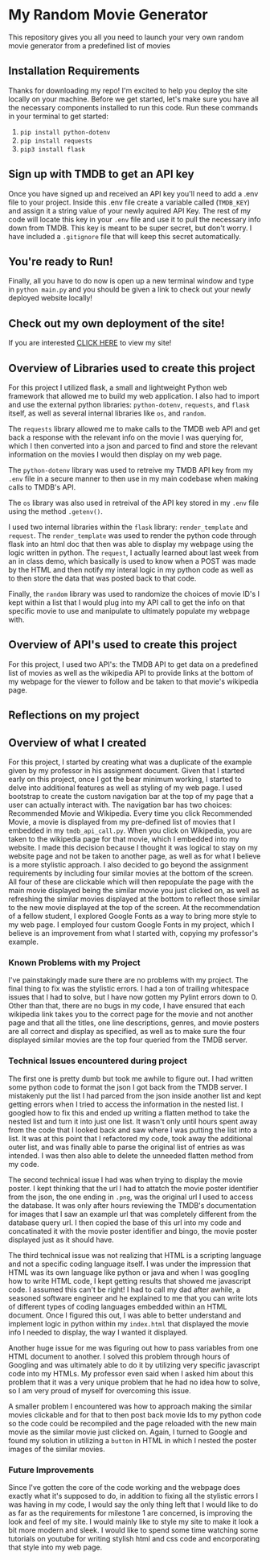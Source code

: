 # My Random Movie Generator 

This repository gives you all you need to launch your very own random movie generator from a predefined list of movies

## Installation Requirements

Thanks for downloading my repo! I'm excited to help you deploy the site locally on your machine. 
Before we get started, let's make sure you have all the necessary components installed to run this code.
Run these commands in your terminal to get started:
1. `pip install python-dotenv`
2. `pip install requests`
3. `pip3 install flask`

## Sign up with TMDB to get an API key

Once you have signed up and received an API key you'll need to add a .env file to your project.
Inside this .env file create a variable called (`TMDB_KEY`) and assign it a string value of your newly aquired API Key.
The rest of my code will locate this key in your `.env` file and use it to pull the necessary info down from TMDB.
This key is meant to be super secret, but don't worry. I have included a `.gitignore` file that will keep this secret automatically. 

## You're ready to Run!

Finally, all you have to do now is open up a new terminal window and type in `python main.py` and you should be given a link 
to check out your newly deployed website locally!

## Check out my own deployment of the site!

If you are interested [CLICK HERE](https://mysterious-thicket-40093.herokuapp.com) to view my site!


## Overview of Libraries used to create this project

For this project I utilized flask, a small and lightweight Python web framework that allowed me to build my web application. 
I also had to import and use the external python libraries: `python-dotenv`, `requests`, and `flask` itself, as well as several internal libraries like `os`, and `random`.

The `requests` library allowed me to make calls to the TMDB web API and get back a response with the relevant info on the movie I was querying for, which I then converted into a json and parced to find and store the relevant information on the movies I would then display on my web page. 

The `python-dotenv` library was used to retreive my TMDB API key from my `.env` file in a secure manner to then use in my main codebase when making calls to TMDB's API.

The `os` library was also used in retreival of the API key stored in my `.env` file using the method `.getenv()`.

I used two internal libraries within the `flask` library: `render_template` and `request`. The `render_template` was used to render the python code through flask into an html doc that then was able to display my webpage using the logic written in python. The `request`, I actually learned about last week from an in class demo, which basically is used to know when a POST was made by the HTML and then notify my interal logic in my python code as well as to then store the data that was posted back to that code.

Finally, the `random` library was used to randomize the choices of movie ID's I kept within a list that I would plug into my API call to get the info on that specific movie to use and manipulate to ultimately populate my webpage with.

## Overview of API's used to create this project

For this project, I used two API's: the TMDB API to get data on a predefined list of movies as well as the wikipedia API to provide links at the bottom of my webpage for the viewer to follow and be taken to that movie's wikipedia page. 

## Reflections on my project

## Overview of what I created

For this project, I started by creating what was a duplicate of the example given by my professor in his assignment document. Given that I started early on this project, once I got the bear minimum working, I started to delve into additional features as well as styling of my web page. I used bootstrap to create the custom navigation bar at the top of my page that a user can actually interact with. The navigation bar has two choices: Recommended Movie and Wikipedia. Every time you click Recommended Movie, a movie is displayed from my pre-defined list of movies that I embedded in my `tmdb_api_call.py`. When you click on Wikipedia, you are taken to the wikipedia page for that movie, which I embedded into my website. I made this decision because I thought it was logical to stay on my website page and not be taken to another page, as well as for what I believe is a more stylistic approach. I also decided to go beyond the assignment requirements by including four similar movies at the bottom of the screen. All four of these are clickable which will then repopulate the page with the main movie displayed being the similar movie you just clicked on, as well as refreshing the similar movies displayed at the bottom to reflect those similar to the new movie displayed at the top of the screen. At the recommendation of a fellow student, I explored Google Fonts as a way to bring more style to my web page. I employed four custom Google Fonts in my project, which I believe is an improvement from what I started with, copying my professor's example. 

### Known Problems with my Project

I've painstakingly made sure there are no problems with my project. The final thing to fix was the stylistic errors. I had a ton of trailing whitespace issues that I had to solve, but I have now gotten my Pylint errors down to 0. Other than that, there are no bugs in my code, I have ensured that each wikipedia link takes you to the correct page for the movie and not another page and that all the titles, one line descriptions, genres, and movie posters are all correct and display as specified, as well as to make sure the four displayed similar movies are the top four queried from the TMDB server.

### Technical Issues encountered during project

The first one is pretty dumb but took me awhile to figure out. I had written some python code to format the json I got back from the TMDB server. I mistakenly put the list I had parced from the json inside another list and kept getting errors when I tried to access the information in the nested list. I googled how to fix this and ended up writing a flatten method to take the nested list and turn it into just one list. It wasn't only until hours spent away from the code that I looked back and saw where I was putting the list into a list. It was at this point that I refactored my code, took away the additional outer list, and was finally able to parse the original list of entries as was intended. I was then also able to delete the unneeded flatten method from my code.

The second technical issue I had was when trying to display the movie poster. I kept thinking that the url I had to attatch the movie poster identifier from the json, the one ending in `.png`, was the original url I used to access the database. It was only after hours reviewing the TMDB's documentation for images that I saw an example url that was completely different from the database query url. I then copied the base of this url into my code and concatinated it with the movie poster identifier and bingo, the movie poster displayed just as it should have. 

The third technical issue was not realizing that HTML is a scripting language and not a specific coding language itself. I was under the impression that HTML was its own language like python or java and when I was googling how to write HTML code, I kept getting results that showed me javascript code. I assumed this can't be right! I had to call my dad after awhile, a seasoned software engineer and he explained to me that you can write lots of different types of coding languages embedded within an HTML document. Once I figured this out, I was able to better understand and implement logic in python within my `index.html` that displayed the movie info I needed to display, the way I wanted it displayed. 

Another huge issue for me was figuring out how to pass variables from one HTML document to another. I solved this problem through hours of Googling and was ultimately able to do it by utilizing very specific javascript code into my HTMLs. My professor even said when I asked him about this problem that it was a very unique problem that he had no idea how to solve, so I am very proud of myself for overcoming this issue. 

A smaller problem I encountered was how to approach making the similar movies clickable and for that to then post back movie Ids to my python code so the code could be recompiled and the page reloaded with the new main movie as the similar movie just clicked on. Again, I turned to Google and found my solution in utilizing a `button` in HTML in which I nested the poster images of the similar movies. 

### Future Improvements

Since I've gotten the core of the code working and the webpage does exactly what it's supposed to do, in addition to fixing all the stylistic errors I was having in my code, I would say the only thing left that I would like to do as far as the requirements for milestone 1 are concerned, is improving the look and feel of my site. I would mainly like to style my site to make it look a bit more modern and sleek. I would like to spend some time watching some tutorials on youtube for writing stylish html and css code and encorporating that style into my web page. 